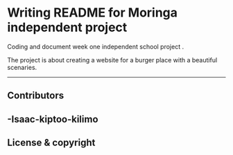 # Writing README for Moringa independent project

Coding and document week one independent school project .

The project is about creating a website for a burger place with a beautiful scenaries.

---

## Contributors

-Isaac-kiptoo-kilimo
---

## License & copyright

